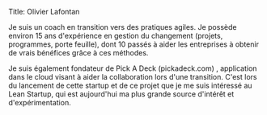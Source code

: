 Title: Olivier Lafontan

Je suis un coach en transition vers des pratiques agiles. Je possède environ 15 ans d'expérience en gestion du changement (projets, programmes, porte feuille), dont 10 passés à aider les entreprises à obtenir de vrais bénéfices grâce à ces méthodes.

Je suis également fondateur de Pick A Deck (pickadeck.com) , application dans le cloud visant à aider la collaboration lors d'une transition. C'est lors du lancement de cette startup et de ce projet que je me suis intéressé au Lean Startup, qui est aujourd'hui ma plus grande source d'intérêt et d'expérimentation.
